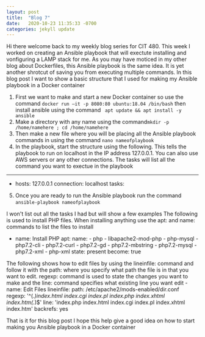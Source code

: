 ```yaml
---
layout: post
title:  "Blog 7"
date:   2020-10-23 11:35:33 -0700
categories: jekyll update
---
```


Hi there welcome back to my weekly blog series for CIT 480. This week I worked on creating an Ansible playbook that will exectute installing and vonfiguring a LAMP stack for me. As you may have moticed in my other blog about Dockerfiles, this Ansible playbook is the same idea. It is yet another shrotcut of saving you from executing multiple commands. In this blog post I want to show a basic structure that I used for making my Ansible playbook in a Docker container

1. First we want to make and start a new Docker container so use the command `docker run –it -p 8080:80 ubuntu:18.04 /bin/bash` then install ansible using the command ` apt update && apt install -y ansible`
2.  Make a directory with any name using the command`mkdir -p /home/namehere ; cd /home/namehere`
3. Then make a new file where you will be placing all the Ansible playbook commands in using the command `nano nameofplaybook` 
4. In the playbook, start the structure using the following. This tells the playbook to run on localhost in the IP address 127.0.0.1. You can also use AWS servers or any other connections. The tasks will list all the command you want to exectue in the playbook
---
- hosts: 127.0.0.1
 connection: localhost
 tasks:
5. Once you are ready to run the Ansible playbook run the command `ansible-playbook nameofplaybook`

I won't list out all the tasks I had but will show a few examples
The following is used to install PHP files. When installing anything use the apt: and name: commands to list the files to install
 - name: Install PHP
        apt:
          name:
            - php
            - libapache2-mod-php
            - php-mysql
            - php7.2-cli
            - php7.2-curl
            - php7.2-gd
            - php7.2-mbstring
            - php7.2-mysql
            - php7.2-xml
            - php-xml
          state: present
        become: true

 The following shows how to edit files by using the lineinfile: command and follow it with the path: where you specify what path the file is in that you want to edit. regexp: command is used to state the changes you want to make and the line: command specifies what existing line you want edit
      - name: Edit Files
        lineinfile:
          path: /etc/apache2/mods-enabled/dir.conf
          regexp: '^(.*)index.html index.cgi index.pl index.php index.xhtml index.htm(.*)$'
          line: 'index.php index.html index.cgi index.pl index.xhtml index.htm'
          backrefs: yes

That is it for this blog post I hope this help give a good idea on how to start making you Ansible playbook in a Docker container